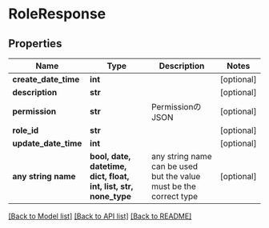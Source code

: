 # RoleResponse


## Properties
Name | Type | Description | Notes
------------ | ------------- | ------------- | -------------
**create_date_time** | **int** |  | [optional] 
**description** | **str** |  | [optional] 
**permission** | **str** | PermissionのJSON | [optional] 
**role_id** | **str** |  | [optional] 
**update_date_time** | **int** |  | [optional] 
**any string name** | **bool, date, datetime, dict, float, int, list, str, none_type** | any string name can be used but the value must be the correct type | [optional]

[[Back to Model list]](../README.md#documentation-for-models) [[Back to API list]](../README.md#documentation-for-api-endpoints) [[Back to README]](../README.md)


